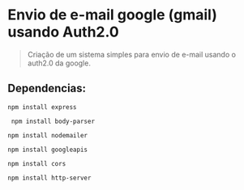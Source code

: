 # Envio de e-mail google (gmail) usando Auth2.0

> Criação de um sistema simples para envio de 
> e-mail usando o auth2.0 da google.

## Dependencias:

` npm install express `

` npm install body-parser`

` npm install nodemailer `

` npm install googleapis `

` npm install cors `

` npm install http-server `

